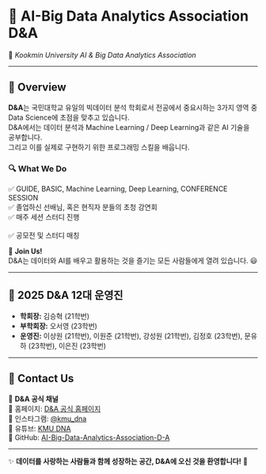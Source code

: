 # 🧬 AI-Big Data Analytics Association **D&A**  
🚀 *Kookmin University AI & Big Data Analytics Association*  

---

## 📌 Overview  
**D&A**는 국민대학교 유일의 빅데이터 분석 학회로서 전공에서 중요시하는 3가지 영역 중 Data Science에 초점을 맞추고 있습니다. <br>
D&A에서는 데이터 분석과 Machine Learning / Deep Learning과 같은 AI 기술을 공부합니다. <br>
그리고 이를 실제로 구현하기 위한 프로그래밍 스킬을 배웁니다. <br>

### 🔍 What We Do  
✅ GUIDE, BASIC, Machine Learning, Deep Learning, CONFERENCE SESSION <br>
✅ 졸업하신 선배님, 혹은 현직자 분들의 초청 강연회 <br>
✅ 매주 세션 스터디 진행 <br>  
✅ 공모전 및 스터디 매칭 <br>

📢 **Join Us!**  
D&A는 데이터와 AI를 배우고 활용하는 것을 즐기는 모든 사람들에게 열려 있습니다. 😃  

---

## 👥 2025 D&A 12대 운영진 
- **학회장:** 김승혁 (21학번)  
- **부학회장:** 오서영 (23학번) 
- **운영진:** 이상원 (21학번), 이원준 (21학번), 강성원 (21학번), 김정호 (23학번), 문유하 (23학번), 이은진 (23학번) 

---

## 🤝 Contact Us  
💬 **D&A 공식 채널**  
📌 홈페이지: [D&A 공식 홈페이지](https://cms.kookmin.ac.kr/dna/index.do)  
📌 인스타그램: [@kmu_dna](https://www.instagram.com/kmu_dna/)  
📌 유튜브: [KMU DNA](https://www.youtube.com/channel/UCQ7D2s-rUVBHpDDRzSkkgxg)  
📌 GitHub: [AI-Big-Data-Analytics-Association-D-A](https://github.com/AI-Big-Data-Analytics-Association-D-A)    

---

✨ **데이터를 사랑하는 사람들과 함께 성장하는 공간, D&A에 오신 것을 환영합니다!** 🚀

